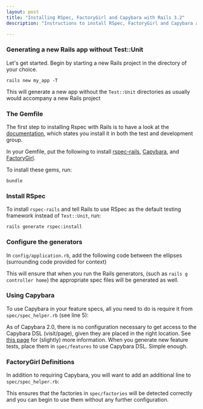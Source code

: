 ```yaml
---
layout: post
title: "Installing RSpec, FactoryGirl and Capybara with Rails 3.2"
description: "Instructions to install RSpec, FactoryGirl and Capybara as the default testing mechanism in Rails 3"

---
```


### Generating a new Rails app without Test::Unit

Let's get started. Begin by starting a new Rails project in the directory of your choice.

    rails new my_app -T

This will generate a new app without the `Test::Unit` directories as usually would accompany a new Rails project

### The Gemfile

The first step to installing Rspec with Rails is to have a look at the [documentation](https://github.com/rspec/rspec-rails), which states you install it in both the test and development group.

In your Gemfile, put the following to install [rspec-rails](https://github.com/rspec/rspec-rails), [Capybara](https://github.com/jnicklas/capybara), and [FactoryGirl](https://github.com/thoughtbot/factory_girl).

<script src="https://gist.github.com/4650812.js"></script>

To install these gems, run:

    bundle

### Install RSpec

To install `rspec-rails` and tell Rails to use RSpec as the default testing framework instead of `Test::Unit`, run:

    rails generate rspec:install

### Configure the generators

In `config/application.rb`, add the following code between the ellipses (surrounding code provided for context)

<script src="https://gist.github.com/4650819.js"></script>

This will ensure that when you run the Rails generators, (such as `rails g controller home`) the appropriate spec files will be generated as well.

### Using Capybara

To use Capybara in your feature specs, all you need to do is require it from `spec/spec_helper.rb` (see line 5):

<script src="https://gist.github.com/4650825.js"></script>

As of Capybara 2.0, there is no configuration necessary to get access to the Capybara DSL (visit/page), given they are placed in the right location. See [this page](http://rubydoc.info/gems/rspec-rails/file/Capybara.md#Upgrading_to_Capybara-2_0) for (slightly) more information. When you generate new feature tests, place them in `spec/features` to use Capybara DSL. Simple enough.

### FactoryGirl Definitions

In addition to requiring Capybara, you will want to add an additional line to `spec/spec_helper.rb`:

<script src="https://gist.github.com/4651845.js"></script>

This ensures that the factories in `spec/factories` will be detected correctly and you can begin to use them without any further configuration.
